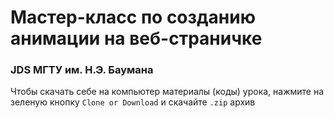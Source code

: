 # Мастер-класс по созданию анимации на веб-страничке

### JDS МГТУ им. Н.Э. Баумана

Чтобы скачать себе на компьютер материалы (коды) урока, нажмите на зеленую кнопку `Clone or Download` и скачайте `.zip` архив
